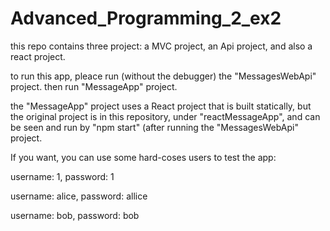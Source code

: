 # Advanced_Programming_2_ex2

this repo contains three project: a MVC project, an Api project, and also a react project.

to run this app, pleace run (without the debugger) the "MessagesWebApi" project.
then run "MessageApp" project.

the "MessageApp" project uses a React project that is built statically,
but the original project is in this repository, under "reactMessageApp",
and can be seen and run by "npm start" (after running the "MessagesWebApi" project.

If you want, you can use some hard-coses users to test the app:

username: 1, password: 1

username: alice, password: allice

username: bob, password: bob
